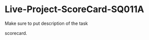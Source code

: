 # Live-Project-ScoreCard-SQ011A

Make sure to put description of the task

scorecard.
<!-- ScoreCard -->
